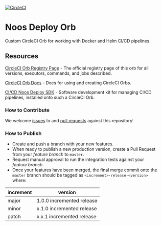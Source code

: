 [![CircleCI](https://circleci.com/gh/noosenergy/noos-deploy-orb.svg?style=svg&circle-token=9f3de0b8378330e0e1ff6bb296f04e31eed67d77)](https://circleci.com/gh/noosenergy/noos-deploy-orb)

# Noos Deploy Orb

Custom CircleCI Orb for working with Docker and Helm CI/CD pipelines.

## Resources

[CircleCI Orb Registry Page](https://circleci.com/orbs/registry/orb/noosenergy/noos-deploy-orb) - The official registry page of this orb for all versions, executors, commands, and jobs described.

[CircleCI Orb Docs](https://circleci.com/docs/2.0/orb-intro/#section=configuration) - Docs for using and creating CircleCI Orbs.

[CI/CD Noos Deploy SDK](https://github.com/noosenergy/noos-deploy) - Software development kit for managing CI/CD pipelines, installed onto such a CircleCI Orb.

### How to Contribute

We welcome [issues](https://github.com/noosenergy/noos-deploy-orb/issues) to and [pull requests](https://github.com/noosenergy/noos-deploy-orb/pulls) against this repository!

### How to Publish
* Create and push a branch with your new features.
* When ready to publish a new production version, create a Pull Request from your _feature branch_ to `master`.
* Request manual approval to run the integration tests against your _feature branch_.
* Once your features have been merged, the final merge commit onto the `master` branch should be tagged as `<increment>-release-<version>` where:

| increment | version|
| ----------| -----------|
| major     | 1.0.0 incremented release|
| minor     | x.1.0 incremented release|
| patch     | x.x.1 incremented release|
